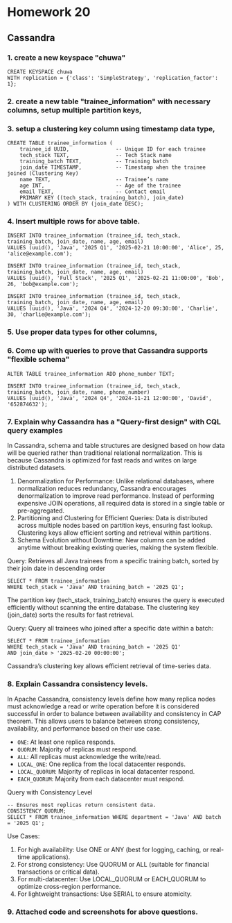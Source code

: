 # Homework 20
## Cassandra

### 1. create a new keyspace "chuwa"
```
CREATE KEYSPACE chuwa 
WITH replication = {'class': 'SimpleStrategy', 'replication_factor': 1};
```

### 2. create a new table "trainee_information" with necessary columns, setup multiple partition keys, 
### 3. setup a clustering key column using timestamp data type,
```
CREATE TABLE trainee_information (
    trainee_id UUID,               -- Unique ID for each trainee
    tech_stack TEXT,               -- Tech Stack name
    training_batch TEXT,           -- Training batch
    join_date TIMESTAMP,           -- Timestamp when the trainee joined (Clustering Key)
    name TEXT,                     -- Trainee’s name
    age INT,                       -- Age of the trainee
    email TEXT,                    -- Contact email
    PRIMARY KEY ((tech_stack, training_batch), join_date)
) WITH CLUSTERING ORDER BY (join_date DESC);
```


### 4. Insert multiple rows for above table.
```
INSERT INTO trainee_information (trainee_id, tech_stack, training_batch, join_date, name, age, email) 
VALUES (uuid(), 'Java', '2025 Q1', '2025-02-21 10:00:00', 'Alice', 25, 'alice@example.com');

INSERT INTO trainee_information (trainee_id, tech_stack, training_batch, join_date, name, age, email) 
VALUES (uuid(), 'Full Stack', '2025 Q1', '2025-02-21 11:00:00', 'Bob', 26, 'bob@example.com');

INSERT INTO trainee_information (trainee_id, tech_stack, training_batch, join_date, name, age, email) 
VALUES (uuid(), 'Java', '2024 Q4', '2024-12-20 09:30:00', 'Charlie', 30, 'charlie@example.com');
```

### 5. Use proper data types for other columns,
### 6. Come up with queries to prove that Cassandra supports "flexible schema"
```
ALTER TABLE trainee_information ADD phone_number TEXT;

INSERT INTO trainee_information (trainee_id, tech_stack, training_batch, join_date, name, phone_number) 
VALUES (uuid(), 'Java', '2024 Q4', '2024-11-21 12:00:00', 'David', '652874632');
```

### 7. Explain why Cassandra has a "Query-first design" with CQL query examples
In Cassandra, schema and table structures are designed based on how data will be queried rather than traditional relational normalization. This is because Cassandra is optimized for fast reads and writes on large distributed datasets.
1. Denormalization for Performance: Unlike relational databases, where normalization reduces redundancy, Cassandra encourages denormalization to improve read performance. Instead of performing expensive JOIN operations, all required data is stored in a single table or pre-aggregated.
2. Partitioning and Clustering for Efficient Queries: Data is distributed across multiple nodes based on partition keys, ensuring fast lookup. Clustering keys allow efficient sorting and retrieval within partitions.
3. Schema Evolution without Downtime: New columns can be added anytime without breaking existing queries, making the system flexible.

Query: Retrieves all Java trainees from a specific training batch, sorted by their join date in descending order
```
SELECT * FROM trainee_information 
WHERE tech_stack = 'Java' AND training_batch = '2025 Q1';
```
The partition key (tech_stack, training_batch) ensures the query is executed efficiently without scanning the entire database.
The clustering key (join_date) sorts the results for fast retrieval.

Query: Query all trainees who joined after a specific date within a batch:
```
SELECT * FROM trainee_information 
WHERE tech_stack = 'Java' AND training_batch = '2025 Q1' 
AND join_date > '2025-02-20 00:00:00';
```
Cassandra’s clustering key allows efficient retrieval of time-series data.

### 8. Explain Cassandra consistency levels.
In Apache Cassandra, consistency levels define how many replica nodes must acknowledge a read or write operation before it is considered successful in order to balance between availability and consistency in CAP theorem. This allows users to balance between strong consistency, availability, and performance based on their use case.

- `ONE`: At least one replica responds.
- `QUORUM`: Majority of replicas must respond.
- `ALL`: All replicas must acknowledge the write/read.
- `LOCAL_ONE`: One replica from the local datacenter responds.
- `LOCAL_QUORUM`: Majority of replicas in local datacenter respond.
- `EACH_QUORUM`: Majority from each datacenter must respond.

Query with Consistency Level
```
-- Ensures most replicas return consistent data.
CONSISTENCY QUORUM;
SELECT * FROM trainee_information WHERE department = 'Java' AND batch = '2025 Q1';
```

Use Cases:
1. For high availability: Use ONE or ANY (best for logging, caching, or real-time applications).
2. For strong consistency: Use QUORUM or ALL (suitable for financial transactions or critical data).
3. For multi-datacenter: Use LOCAL_QUORUM or EACH_QUORUM to optimize cross-region performance.
4. For lightweight transactions: Use SERIAL to ensure atomicity.

### 9. Attached code and screenshots for above questions.
 